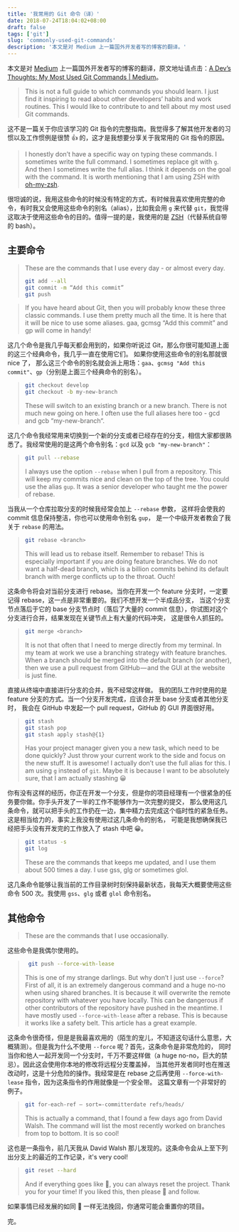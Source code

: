 ```yaml
---
title: '我常用的 Git 命令（译）'
date: 2018-07-24T18:04:02+08:00
draft: false
tags: ['git']
slug: 'commonly-used-git-commands'
description: '本文是对 Medium 上一篇国外开发者写的博客的翻译。'
---
```


本文是对 [Medium](https://medium.com) 上一篇国外开发者写的博客的翻译，原文地址请点击：[A Dev’s Thoughts: My Most Used Git Commands | Medium](https://medium.com/@steffen.pedersen/a-devs-thoughts-my-most-used-git-commands-6f7f9fe41f33?token=r-dMLF3Roe3B15H8)。

> This is not a full guide to which commands you should learn. I just find it inspiring to read about other developers’ habits and work routines.
> This I would like to contribute to and tell about my most used Git commands.

这不是一篇关于你应该学习的 Git 指令的完整指南。我觉得多了解其他开发者的习惯以及工作惯例是很赞 👍 的，这才是我想要分享关于我常用的 Git 指令的原因。

> I honestly don’t have a specific way on typing these commands. I sometimes write the full command. I sometimes replace git with `g`. And then I sometimes write the full alias. I think it depends on the goal with the command. It is worth mentioning that I am using ZSH with [oh-my-zsh](https://ohmyz.sh/).

很坦诚的说，我用这些命令的时候没有特定的方式，有时候我喜欢使用完整的命令，有时我又会使用这些命令的别名（alias），比如我会用 `g` 来代替 `git`，我觉得这取决于使用这些命令的目的。值得一提的是，我使用的是 [ZSH](https://ohmyz.sh/)（代替系统自带的 bash）。

## 主要命令

> These are the commands that I use every day - or almost every day.
>
> ```sh
> git add --all
> git commit -m “Add this commit”
> git push
> ```

> If you have heard about Git, then you will probably know these three classic commands. I use them pretty much all the time.
> It is here that it will be nice to use some aliases. gaa, gcmsg “Add this commit” and gp will come in handy!

这几个命令是我几乎每天都会用到的，如果你听说过 Git，那么你很可能知道上面的这三个经典命令，我几乎一直在使用它们。 如果你使用这些命令的别名那就很 nice 了，
那么这三个命令的别名就会派上用场：`gaa`、`gcmsg "Add this commit"`、`gp`（分别是上面三个经典命令的别名）。

> ```sh
> git checkout develop
> git checkout -b my-new-branch
> ```
>
> These will switch to an existing branch or a new branch. There is not much new going on here. I often use the full aliases here too - gcd and gcb “my-new-branch“.

这几个命令我经常用来切换到一个新的分支或者已经存在的分支，相信大家都很熟悉了。我经常使用的是这两个命令别名：`gcd` 以及 `gcb "my-new-branch"`：

> ```sh
> git pull --rebase
> ```
>
> I always use the option `--rebase` when I pull from a repository. This will keep my commits nice and clean on the top of the tree. You could use the alias `gup`. It was a senior developer who taught me the power of rebase.

当我从一个仓库拉取分支的时候我经常会加上 `--rebase` 参数， 这样将会使我的 commit 信息保持整洁，你也可以使用命令别名 `gup`，
是一个中级开发者教会了我关于 `rebase` 的用法。

> ```sh
> git rebase <branch>
> ```
>
> This will lead us to rebase itself. Remember to rebase! This is especially important if you are doing feature branches. We do not want a half-dead branch, which is a billion commits behind its default branch with merge conflicts up to the throat. Ouch!

这条命令将会对当前分支进行 rebase。当你在开发一个 feature 分支时，一定要记得 rebase，这一点是非常重要的。我们不想开发一个半成品分支，
当这个分支节点落后于它的 base 分支节点时（落后了大量的 commit 信息），你试图对这个分支进行合并，结果发现在关键节点上有大量的代码冲突，
这是很令人抓狂的。

> ```sh
> git merge <branch>
> ```
>
> It is not that often that I need to merge directly from my terminal. In my team at work we use a branching strategy with feature branches. When a branch should be merged into the default branch (or another), then we use a pull request from GitHub — and the GUI at the website is just fine.

直接从终端中直接进行分支的合并，我不经常这样做。 我的团队工作时使用的是 feature 分支的方式。当一个分支开发完成，应该合并至 base 分支或者其他分支时，
我会在 GitHub 中发起一个 pull request，GitHub 的 GUI 界面很好用。

> ```sh
> git stash
> git stash pop
> git stash apply stash@{1}
> ```
>
> Has your project manager given you a new task, which need to be done quickly? Just throw your current work to the side and focus on the new stuff. It is awesome! I actually don’t use the full alias for this. I am using `g` instead of `git`. Maybe it is because I want to be absolutely sure, that I am actually stashing 😀

你有没有这样的经历，你正在开发一个分支，但是你的项目经理有一个很紧急的任务要你做。你手头开发了一半的工作不能够作为一次完整的提交，
那么使用这几条命令，就可以把手头的工作扔在一边，集中精力去完成这个临时性的紧急任务。这是相当给力的，事实上我没有使用过这几条命令的别名，
可能是我想确保我已经把手头没有开发完的工作放入了 stash 中吧 😀。

> ```sh
> git status -s
> git log
> ```
>
> These are the commands that keeps me updated, and I use them about 500 times a day. I use gss, glg or sometimes glol.

这几条命令能够让我当前的工作目录树时刻保持最新状态，我每天大概要使用这些命令 500 次。我使用 `gss`、`glg` 或者 `glol` 命令别名。

## 其他命令

> These are the commands that I use occasionally.

这些命令是我偶尔使用的。

> ```sh
>  git push --force-with-lease
> ```
>
> This is one of my strange darlings. But why don’t I just use `--force`? First of all, it is an extremely dangerous command and a huge no-no when using shared branches. It is because it will overwrite the remote repository with whatever you have locally. This can be dangerous if other contributors of the repository have pushed in the meantime. I have mostly used `--force-with-lease` after a rebase. This is because it works like a safety belt. This article has a great example.

这条命令很奇怪，但是是我最喜欢用的（陌生的宠儿，不知道这句话什么意思，大概猜测）。但是我为什么不使用 `--force` 呢？首先，这条命令是非常危险的，
同时当你和他人一起开发同一个分支时，千万不要这样做（a huge no-no，巨大的禁忌）。因此这会使用你本地的修改将远程分支覆盖掉，
当其他开发者同时也在推送改动时，这是十分危险的操作。我经常是在 rebase 之后再使用 `--force-with-lease` 指令，因为这条指令的作用就像是一个安全带。
这篇文章有一个非常好的例子。

> ```sh
> git for-each-ref — sort=-committerdate refs/heads/
> ```
>
> This is actually a command, that I found a few days ago from David Walsh. The command will list the most recently worked on branches from top to bottom. It is so cool!

这也是一条指令，前几天我从 David Walsh 那儿发现的。这条命令会从上至下列出分支上的最近的工作记录，it's very cool!

> ```sh
> git reset --hard
> ```
>
> And if everything goes like 💩, you can always reset the project. Thank you for your time! If you liked this, then please 👏 and follow.

如果事情已经发展的如同 💩 一样无法挽回，你通常可能会重置你的项目。

完。
